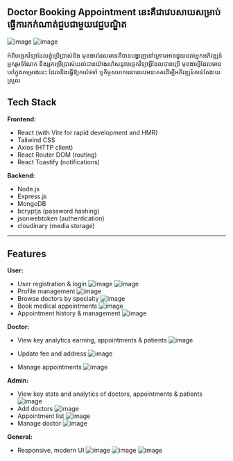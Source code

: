 ## Doctor Booking Appointment នេះគឺជាវេបសាយសម្រាប់ធ្វើការកក់ណាត់ជួបជាមួយវេជ្ជបណ្ឌិត
![image](https://github.com/user-attachments/assets/1f53f4bf-c09a-445a-9779-34722265176a)
![image](https://github.com/user-attachments/assets/4ee4731d-7db7-4b04-876c-5a3d6106b4e3)


អំពីបច្ចេកវិទ្យាដែលខ្ងុំប្រើប្រាស់និង មុខងារដែលមានគឺបានបង្ហាញនៅក្រោមអាចជួយដល់អ្នកអភិវឌ្ឍន៍ អ្នករួមចំណែក និងអ្នកប្រើប្រាស់យល់បានយ៉ាងរហ័សនូវបច្ចេកវិទ្យាអ្វីដែលបានប្រើ មុខងារអ្វីដែលមាននៅក្នុងគម្រោងនេះ ដែលនិងធ្វើឱ្យការថែទាំ ឬកិច្ចសហការនាពេលអនាគតដើម្បីអភិវឌ្ឍន៍កាន់តែងាយស្រួល

## Tech Stack

**Frontend:**
- React (with Vite for rapid development and HMR)
- Tailwind CSS
- Axios (HTTP client)
- React Router DOM (routing)
- React Toastify (notifications)

**Backend:**
- Node.js
- Express.js
- MongoDB
- bcryptjs (password hashing)
- jsonwebtoken (authentication)
- cloudinary (media storage)

---

##  Features

**User:**
- User registration & login
  ![image](https://github.com/user-attachments/assets/e39fba9b-94d2-4a50-85df-71a6d56b9b42)
 ![image](https://github.com/user-attachments/assets/fe9ba2c4-a74c-4b05-871a-08c0194e1f99)
- Profile management
 ![image](https://github.com/user-attachments/assets/fac735ed-0768-413e-9ab5-d02fe62a47f4)
- Browse doctors by specialty 
 ![image](https://github.com/user-attachments/assets/680d0576-d314-4903-89b8-7e8d76372a6c)
- Book medical appointments
 ![image](https://github.com/user-attachments/assets/330f4845-1693-4723-b5ad-cb0ed2af8bbc)
- Appointment history & management
 ![image](https://github.com/user-attachments/assets/5727fb5d-6ace-4fe4-aeff-e68ea292beba)

**Doctor:**
- View key analytics earning, appointments & patients
  ![image](https://github.com/user-attachments/assets/177255d3-4187-4261-8b6c-7b663eaf51f2)
- Update fee and address
  ![image](https://github.com/user-attachments/assets/34a92c32-6a54-4987-bfec-9bd135d9594c)

- Manage appointments
  ![image](https://github.com/user-attachments/assets/d3d70ac0-658d-4bb4-bc02-f0903cf10a5c)


**Admin:**
- View key stats and analytics of doctors, appointments & patients
  ![image](https://github.com/user-attachments/assets/be27c201-4958-4aca-b4e0-a9b5f90231e3)
- Add doctors
  ![image](https://github.com/user-attachments/assets/7adc902d-4289-49b5-8183-8d20a869a9cb)
- Appointment list
  ![image](https://github.com/user-attachments/assets/4fc5bd79-1e0e-4471-8e10-058211d1209d)
- Manage doctor
  ![image](https://github.com/user-attachments/assets/f787dbfc-a11c-4aa4-be30-b28d5a1013dd)

**General:**
- Responsive, modern UI
![image](https://github.com/user-attachments/assets/40cb0d4e-a6d3-4d4c-b2d3-ea558276a62b)
![image](https://github.com/user-attachments/assets/67d8b390-8c33-440a-bad2-e5d9e5789e2a)
![image](https://github.com/user-attachments/assets/6ecf623d-3071-4c66-8537-d20a2754c4ae)


